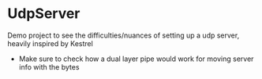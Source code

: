 # UdpServer

Demo project to see the difficulties/nuances of setting up a udp server, heavily inspired by Kestrel
- Make sure to check how a dual layer pipe would work for moving server info with the bytes
